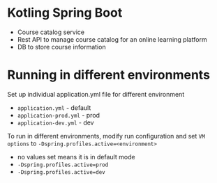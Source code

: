 # Kotling Spring Boot

- Course catalog service
- Rest API to manage course catalog for an online learning platform
- DB to store course information

# Running in different environments

Set up individual application.yml file for different environment
- `application.yml` - default
- `application-prod.yml` - prod
- `application-dev.yml` - dev

To run in different environments, modify run configuration and set `VM options` to `-Dspring.profiles.active=<environment>`
- no values set means it is in default mode
- `-Dspring.profiles.active=prod`
- `-Dspring.profiles.active=dev`
